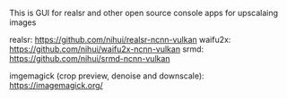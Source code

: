This is GUI for realsr and other open source console apps for upscalaing images

realsr: https://github.com/nihui/realsr-ncnn-vulkan
waifu2x: https://github.com/nihui/waifu2x-ncnn-vulkan
srmd: https://github.com/nihui/srmd-ncnn-vulkan

imgemagick (crop preview, denoise and downscale): https://imagemagick.org/
